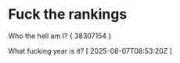 # Fuck the rankings

Who the hell am I?
{ 38307154 }

What fucking year is it?
[ 2025-08-07T08:53:20Z ]
